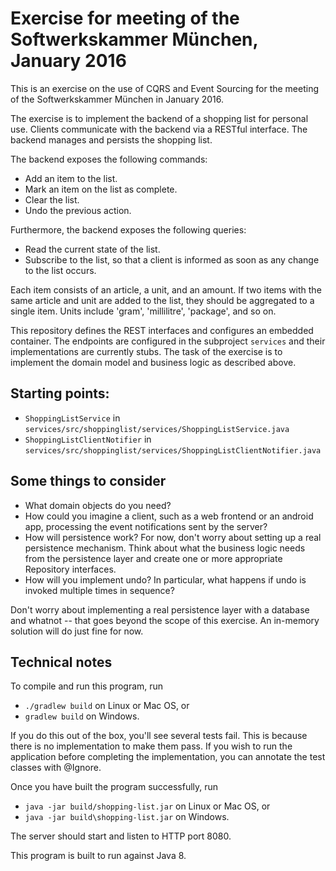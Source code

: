 # Exercise for meeting of the Softwerkskammer München, January 2016

This is an exercise on the use of CQRS and Event Sourcing for the meeting of
the Softwerkskammer München in January 2016.

The exercise is to implement the backend of a shopping list for personal
use. Clients communicate with the backend via a RESTful interface. The backend
manages and persists the shopping list.

The backend exposes the following commands:
 * Add an item to the list.
 * Mark an item on the list as complete.
 * Clear the list.
 * Undo the previous action.

Furthermore, the backend exposes the following queries:
 * Read the current state of the list.
 * Subscribe to the list, so that a client is informed as soon as any change
   to the list occurs.

Each item consists of an article, a unit, and an amount. If two items with the
same article and unit are added to the list, they should be aggregated to a
single item. Units include 'gram', 'millilitre', 'package', and so on.

This repository defines the REST interfaces and configures an embedded
container. The endpoints are configured in the subproject `services` and their
implementations are currently stubs. The task of the exercise is to implement
the domain model and business logic as described above.

## Starting points:

 * `ShoppingListService` in
   `services/src/shoppinglist/services/ShoppingListService.java`
 * `ShoppingListClientNotifier` in
   `services/src/shoppinglist/services/ShoppingListClientNotifier.java`

## Some things to consider

 * What domain objects do you need?
 * How could you imagine a client, such as a web frontend or an android app,
   processing the event notifications sent by the server?
 * How will persistence work? For now, don't worry about setting up a real
   persistence mechanism. Think about what the business logic needs from the
   persistence layer and create one or more appropriate Repository interfaces.
 * How will you implement undo? In particular, what happens if undo is invoked
   multiple times in sequence?

Don't worry about implementing a real persistence layer with a database and
whatnot -- that goes beyond the scope of this exercise. An in-memory solution
will do just fine for now.

## Technical notes

To compile and run this program, run

* `./gradlew build` on Linux or Mac OS, or
* `gradlew build` on Windows.

If you do this out of the box, you'll see several tests fail. This is because
there is no implementation to make them pass. If you wish to run the
application before completing the implementation, you can annotate the test
classes with @Ignore.

Once you have built the program successfully, run

* `java -jar build/shopping-list.jar` on Linux or Mac OS, or
* `java -jar build\shopping-list.jar` on Windows.

The server should start and listen to HTTP port 8080.

This program is built to run against Java 8.
